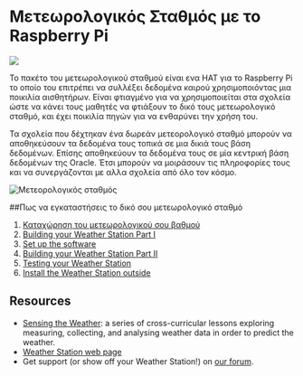 # Μετεωρολογικός Σταθμός με το Raspberry Pi

![](weather.png)

Το πακέτο του μετεωρολογικού σταθμού είναι ενα HAT για το Raspberry Pi το οποίο του επιτρέπει να συλλέξει δεδομένα καιρού χρησιμοποιόντας μια ποικιλία αισθητήρων. Είναι φτιαγμένο για να χρησιμοποιείται στα σχολεία ώστε να κάνει τους μαθητές να φτιάξουν το δικό τους μετεωρολογικό σταθμό, και έχει ποικιλία πηγών για να ενθαρύνει την χρήση του.

Τα σχολεία που δέχτηκαν ένα δωρεάν μετεορολογικό σταθμό μπορούν να αποθηκεύσουν τα δεδομένα τους τοπικά σε μια δικιά τους βάση δεδομένων. Επίσης αποθηκεύουν τα δεδομένα τους σε μία κεντρική βάση δεδομένων της Oracle. Έτσι μπορούν να μοιράσουν τις πληροφορίες τους και να συνεργάζονται με αλλα σχολεία από όλο τον κόσμο.
 

![Μετεορολογικός σταθμός](images/weather-station-kit.png)

##Πως να εγκαταστήσεις το δικό σου μετεωρολογικό σταθμό 

1. [Καταχώρηση του μετεωρολογικού σου βαθμού](register.md)
1. [Building your Weather Station Part I](build.md)
1. [Set up the software](software.md)
1. [Building your Weather Station Part II](build2.md)
1. [Testing your Weather Station](test.md)
1. [Install the Weather Station outside](siting.md)

## Resources

- [Sensing the Weather](https://www.raspberrypi.org/learning/sensing-the-weather): a series of cross-curricular lessons exploring measuring, collecting, and analysing weather data in order to predict the weather.
- [Weather Station web page](https://www.raspberrypi.org/weather-station)
- Get support (or show off your Weather Station!) on [our forum](https://www.raspberrypi.org/forums/viewforum.php?f=112).


